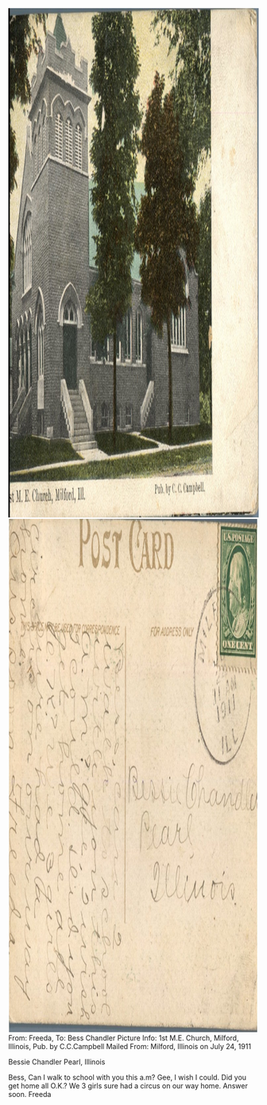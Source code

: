 <html><body><a href="/wp-content/uploads/2014/04/postcard-2014-20140424_17293222_0080.jpg"><img class="alignnone size-full wp-image-361" src="/wp-content/uploads/2014/04/postcard-2014-20140424_17293222_0080.jpg" alt="postcard-2014-20140424_17293222_0080" width="1505" height="1022"></a><a href="/wp-content/uploads/2014/04/postcard-2014-20140424_17294083_0081.jpg"><img class="alignnone size-full wp-image-360" src="/wp-content/uploads/2014/04/postcard-2014-20140424_17294083_0081.jpg" alt="postcard-2014-20140424_17294083_0081" width="1517" height="1030"></a>From: Freeda, To: Bess Chandler
Picture Info: 1st M.E. Church, Milford, Illinois, Pub. by C.C.Campbell
Mailed From: Milford, Illinois on July 24, 1911

Bessie Chandler
Pearl, Illinois

Bess,
Can I walk to school with you this a.m? Gee, I wish I could. Did you get home all O.K.? We 3 girls sure had a circus on our way home. Answer soon.
Freeda

 

 </body></html>